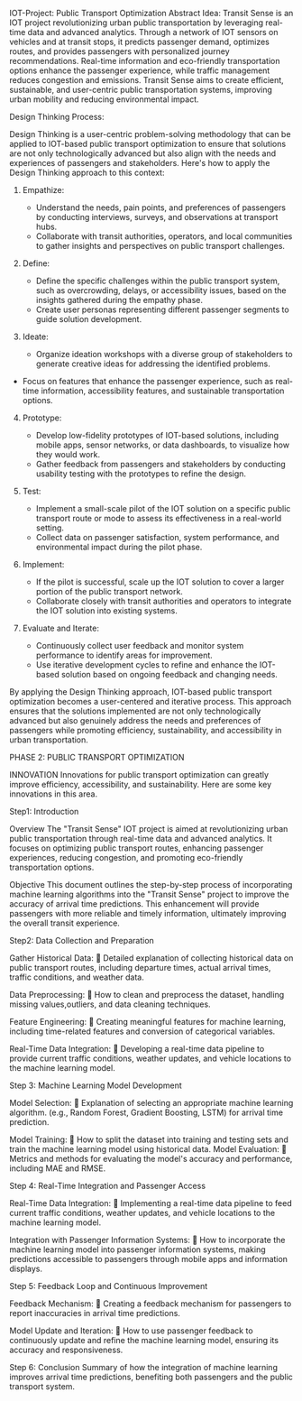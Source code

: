   IOT-Project: Public Transport Optimization
Abstract Idea:
Transit Sense is an IOT project revolutionizing urban public transportation by leveraging real-time data and advanced analytics. Through a network of IOT sensors on vehicles and at transit stops, it predicts passenger demand, optimizes routes, and provides passengers with personalized journey recommendations. Real-time information and eco-friendly transportation options enhance the passenger experience, while traffic management reduces congestion and emissions. Transit Sense aims to create efficient, sustainable, and user-centric public transportation systems, improving urban mobility and reducing environmental impact.

Design Thinking Process:

Design Thinking is a user-centric problem-solving methodology that can be applied to IOT-based public transport optimization to ensure that solutions are not only technologically advanced but also align with the needs and experiences of passengers and stakeholders. Here's how to apply the Design Thinking approach to this context:

1. Empathize:
   - Understand the needs, pain points, and preferences of passengers by conducting interviews, surveys, and observations at transport hubs.
   -  Collaborate with transit authorities, operators, and local communities to gather insights and perspectives on public transport challenges.

2. Define:
   - Define the specific challenges within the public transport system, such as overcrowding, delays, or accessibility issues, based on the insights gathered during the empathy phase.
   -  Create user personas representing different passenger segments to guide solution development.
3. Ideate:
   -  Organize ideation workshops with a diverse group of stakeholders to generate creative ideas for addressing the identified problems.
  - Focus on features that enhance the passenger experience, such as real-time information, accessibility features, and sustainable transportation options.

4. Prototype:
   -  Develop low-fidelity prototypes of IOT-based solutions, including mobile apps, sensor networks, or data dashboards, to visualize how they would work.
   -  Gather feedback from passengers and stakeholders by conducting usability testing with the prototypes to refine the design.

5. Test:
   -  Implement a small-scale pilot of the IOT solution on a specific public transport route or mode to assess its effectiveness in a real-world setting.
   -  Collect data on passenger satisfaction, system performance, and environmental impact during the pilot phase.

6. Implement:
   -  If the pilot is successful, scale up the IOT solution to cover a larger portion of the public transport network.
   - Collaborate closely with transit authorities and operators to integrate the IOT solution into existing systems.

7. Evaluate and Iterate:
   - Continuously collect user feedback and monitor system performance to identify areas for improvement.
   - Use iterative development cycles to refine and enhance the IOT-based solution based on ongoing feedback and changing needs.

By applying the Design Thinking approach, IOT-based public transport optimization becomes a user-centered and iterative process. This approach ensures that the solutions implemented are not only technologically advanced but also genuinely address the needs and preferences of passengers while promoting efficiency, sustainability, and accessibility in urban transportation.


PHASE 2:
 PUBLIC TRANSPORT OPTIMIZATION

INNOVATION 
Innovations for public transport optimization can greatly improve efficiency, accessibility, and sustainability. Here are some key innovations in this area.

Step1: Introduction

Overview 
The "Transit Sense" IOT project is aimed at revolutionizing urban public transportation through real-time data and advanced analytics. It focuses on optimizing public transport routes, enhancing passenger experiences, reducing congestion, and promoting eco-friendly transportation options.

Objective
This document outlines the step-by-step process of incorporating machine learning algorithms into the "Transit Sense" project to improve the accuracy of arrival time predictions. This enhancement will provide passengers with more reliable and timely information, ultimately improving the overall transit experience.

Step2: Data Collection and Preparation

Gather Historical Data: 
 Detailed explanation of collecting historical data on public transport routes, including departure times, actual arrival times, traffic conditions, and weather data.

Data Preprocessing:
 How to clean and preprocess the dataset, handling missing values,outliers, and data cleaning techniques.

Feature Engineering: 
 Creating meaningful features for machine learning, including time-related features and conversion of categorical variables.
 
 Real-Time Data Integration: 
 Developing a real-time data pipeline to provide current traffic conditions, weather updates, and vehicle locations to the machine learning model.

Step 3: Machine Learning Model Development 

 Model Selection: 
 Explanation of selecting an appropriate machine learning algorithm. (e.g., Random Forest, Gradient Boosting, LSTM) for 
arrival time prediction.
 
 Model Training: 
 How to split the dataset into training and testing sets and train the machine learning model using historical data.
 Model Evaluation: 
 Metrics and methods for evaluating the model's accuracy and performance, including MAE and RMSE.

Step 4: Real-Time Integration and Passenger Access

 Real-Time Data Integration: 
 Implementing a real-time data pipeline to feed current traffic conditions, weather updates, and vehicle locations to the machine learning model.

 Integration with Passenger Information Systems: 
 How to incorporate the machine learning model into passenger information systems, making predictions accessible to passengers through mobile apps and information displays.

Step 5: Feedback Loop and Continuous Improvement

Feedback Mechanism:
 Creating a feedback mechanism for passengers to report inaccuracies in arrival time predictions.
 
 Model Update and Iteration:
 How to use passenger feedback to continuously update and refine the machine learning model, ensuring its accuracy and 
responsiveness.

Step 6: Conclusion
Summary of how the integration of machine learning improves arrival time predictions, benefiting both passengers and the public transport system.

